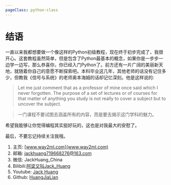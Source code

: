 ```yaml
---
pageClass: python-class
---
```

# 结语
一直以来我都想要做一个像这样的Python初级教程，现在终于初步完成了，我很开心。这套教程虽然简单，但是包含了Python最基本的概念，如果你是一步步一边学一边写，那么恭喜你，你已经入门Python了。前方还有一片广阔的美丽新天地，就随着你自己的意愿不断探索吧。本科毕业这几年，其他老师的话没有记住多少，但教我《信号与系统》的老师奥本海姆的话却记忆深刻。他是这样说的: 

> Let me just comment that as a professor of mine once said which I never forgotten. The purpose of a set of lectures or of courses for that matter of anything you study is not really to cover a subject but to uncover the subject. 

> 一门课程不要试图去涵盖所有的内容，而是要去揭示这门学科的魅力。

希望我能够让你觉得编程其实挺好玩的，这也是对我最大的安慰了。

最后，不要忘记持续关注我哦。

1. 主页: [www.way2ml.com](www.way2ml.com)
2. 邮箱: jackhuang719668276@163.com
3. 微信: JackHuang_China 
4. Bilibili:[阿梁又叫Jack_Huang](https://space.bilibili.com/233674060)
5. Youtube: [Jack Huang](https://www.youtube.com/channel/UCSMCgLJ5gQwYrBCZ8pBY-cg?view_as=public)
6. Github: [HuangJiaLian](https://github.com/HuangJiaLian)

<Livere/>